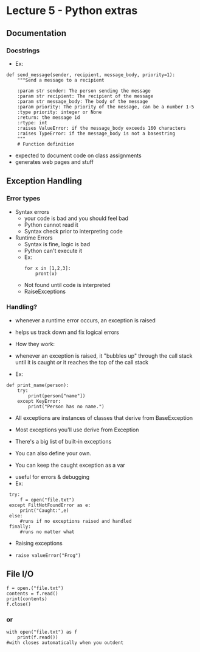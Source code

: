 Lecture 5 - Python extras
=========================

Documentation
-------------

### Docstrings
 + Ex:
 ```
 def send_message(sender, recipient, message_body, priority=1):
     """Send a message to a recipient

     :param str sender: The person sending the message
     :param str recipient: The recipient of the message
     :param str message_body: The body of the message
     :param priority: The priority of the message, can be a number 1-5
     :type priority: integer or None
     :return: the message id
     :rtype: int
     :raises ValueError: if the message_body exceeds 160 characters
     :raises TypeError: if the message_body is not a basestring
     """
     # Function definition
 ```
 + expected to document code on class assignments
 + generates web pages and stuff


Exception Handling
------------------

### Error types
+ Syntax errors
    * your code is bad and you should feel bad
    * Python cannot read it
    * Syntax check prior to interpreting code
+ Runtime Errors
  - Syntax is fine, logic is bad
  - Python can't execute it
  - Ex:
    ```
    for x in [1,2,3]:
        pront(x)
    ```
  - Not found until code is interpreted
  - RaiseExceptions


### Handling?
+ whenever a runtime error occurs, an exception is raised

+ helps us track down and fix logical errors

+ How they work:
 - whenever an exception is raised, it "bubbles up" through the call stack until it is caught *or* it reaches the top of the call stack
+ Ex:
```
def print_name(person):
    try:
        print(person["name"])
    except KeyError:
        print("Person has no name.")
```
+ All exceptions are instances of classes that derive from BaseException

+ Most exceptions you'll use derive from Exception

+ There's a big list of built-in exceptions
 - You can also define your own.


+ You can keep the caught exception as a var
 - useful for errors & debugging
 - Ex:
```
 try:
     f = open("file.txt")
 except FiltNotFoundError as e:
     print("Caught:",e)
 else:
     #runs if no exceptions raised and handled
 finally:
     #runs no matter what
```


+ Raising exceptions
 - ```raise valueError("Frog")```


 File I/O
 --------

 ```
 f = open.("file.txt")
 contents = f.read()
 print(contents)
 f.close()
 ```
### or

 ```
 with open("file.txt") as f
     print(f.read())
#with closes automatically when you outdent
```
